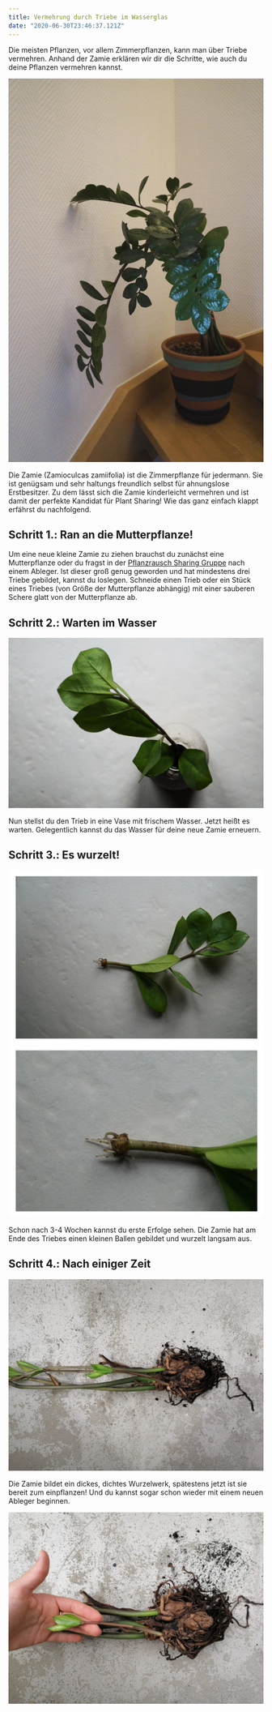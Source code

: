 ```yaml
---
title: Vermehrung durch Triebe im Wasserglas
date: "2020-06-30T23:46:37.121Z"
---
```


Die meisten Pflanzen, vor allem Zimmerpflanzen, kann man über Triebe vermehren.
Anhand der Zamie erklären wir dir die Schritte, wie auch du deine Pflanzen vermehren kannst.

![Bild einer Zamie](./1.jpg)

Die Zamie (Zamioculcas zamiifolia) ist die Zimmerpflanze für jedermann. Sie ist genügsam und sehr haltungs freundlich selbst für ahnungslose Erstbesitzer. Zu dem lässt sich die Zamie kinderleicht vermehren und ist damit der perfekte Kandidat für Plant Sharing! Wie das ganz einfach klappt erfährst du nachfolgend.

## Schritt 1.: Ran an die Mutterpflanze!

Um eine neue kleine Zamie zu ziehen brauchst du zunächst eine Mutterpflanze oder du fragst in der [Pflanzrausch Sharing Gruppe](https://t.me/pflanzrausch) nach einem Ableger. Ist dieser groß genug geworden und hat mindestens drei Triebe gebildet, kannst du loslegen. 
Schneide einen Trieb oder ein Stück eines Triebes (von Größe der Mutterpflanze abhängig) mit einer sauberen Schere glatt von der Mutterpflanze ab.

## Schritt 2.: Warten im Wasser

![Zamie im Glas](./2.jpg)

Nun stellst du den Trieb in eine Vase mit frischem Wasser. Jetzt heißt es warten. Gelegentlich kannst du das Wasser für deine neue Zamie erneuern.

## Schritt 3.: Es wurzelt!

![Zamie mit Wurzeln](./3.jpg)

Schon nach 3-4 Wochen kannst du erste Erfolge sehen. Die Zamie hat am Ende des Triebes einen kleinen Ballen gebildet und wurzelt langsam aus.

## Schritt 4.: Nach einiger Zeit

![Ausgewachsene Zamie](./4.jpg)

Die Zamie bildet ein dickes, dichtes Wurzelwerk, spätestens jetzt ist sie bereit zum einpflanzen! Und du kannst sogar schon wieder mit einem neuen Ableger beginnen.

![Große Zamie in der Hand](./5.jpg)
